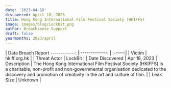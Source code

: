 ```yaml
---
date: '2023-04-18'
discovered: April 18, 2023
title: Hong Kong International Film Festival Society (HKIFFS)
image: images/blog/LockBit.png
author: Breachsense Support
draft: false
yearmonths: 2023/april
---
```



| Data Breach Report
------------:     |:-------------:    | :-----:|
| Victim      | hkiff.org.hk      | 
| Threat Actor      | LockBit      | 
| Date Discovered      | Apr 18, 2023      | 
| Description      | The Hong Kong International Film Festival Society (HKIFFS) is a charitable, non-profit and non-governmental organisation dedicated to the discovery and promotion of creativity in the art and culture of film.      | 
| Leak Size      | Unknown      | 

